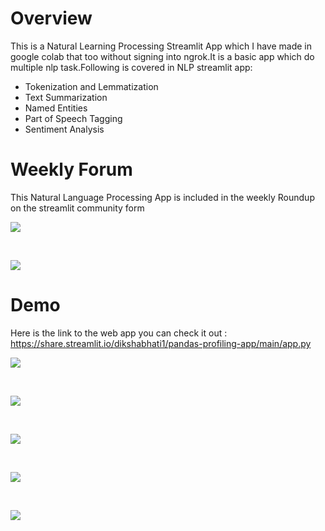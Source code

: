 # Overview
This is a Natural Learning Processing Streamlit App which I have made in google colab that too without signing into ngrok.It is a basic
app which do multiple nlp task.Following is covered in NLP streamlit app:
- Tokenization and Lemmatization
- Text Summarization
- Named Entities
- Part of Speech Tagging
- Sentiment Analysis

# Weekly Forum
This Natural Language Processing App is included in the weekly Roundup on the streamlit community form <br>

![](streamlit-images/weekly-forum.jpeg)

<br>

![](streamlit-images/weekly-website.jpeg)

# Demo
Here is the link to the web app you can check it out : https://share.streamlit.io/dikshabhati1/pandas-profiling-app/main/app.py <br>

![](streamlit-images/Streamlit1.JPG)

<br>

![](streamlit-images/streamlit2.JPG)

<br>

![](streamlit-images/streamlit3.JPG)

<br>

![](streamlit-images/streamlit4.JPG)

<br>

![](streamlit-images/streamlit5.JPG)
